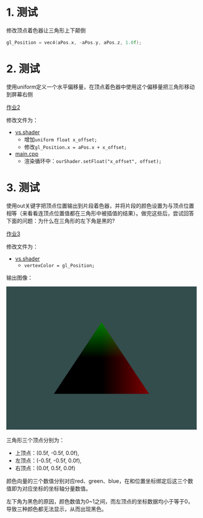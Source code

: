 # 1. 测试

修改顶点着色器让三角形上下颠倒

```cpp
gl_Position = vec4(aPos.x, -aPos.y, aPos.z, 1.0f);
```


# 2. 测试

使用uniform定义一个水平偏移量，在顶点着色器中使用这个偏移量把三角形移动到屏幕右侧

[作业2](./assign02/)

修改文件为：
- [vs.shader](assign02/shaders/vs.shader)
  - 增加`uniform float x_offset;`
  - 修改`gl_Position.x = aPos.x + x_offset;`
- [main.cpp](assign02/src/main.cpp)
  - 渲染循环中：`ourShader.setFloat("x_offset", offset);`


# 3. 测试

使用out关键字把顶点位置输出到片段着色器，并将片段的颜色设置为与顶点位置相等（来看看连顶点位置值都在三角形中被插值的结果）。做完这些后，尝试回答下面的问题：为什么在三角形的左下角是黑的?

[作业3](assign03/)

修改文件为：
- [vs.shader](assign03/shaders/vs.shader)
  - `vertexColor = gl_Position;`

输出图像：

![Alt text](img/assign3.png)

三角形三个顶点分别为：
- 上顶点：(0.5f, -0.5f, 0.0f),
- 左顶点：(-0.5f, -0.5f, 0.0f),
- 右顶点：(0.0f,  0.5f, 0.0f)

颜色向量的三个数值分别对应red、green、blue，在和位置坐标绑定后这三个数值即为对应坐标的坐标轴分量数值。

左下角为黑色的原因，颜色数值为0~1之间，而左顶点的坐标数据均小于等于0，导致三种颜色都无法显示，从而出现黑色。